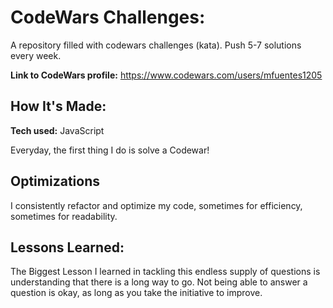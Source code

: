 # CodeWars Challenges:

A repository filled with codewars challenges (kata). Push 5-7 solutions every week.

**Link to CodeWars profile:** https://www.codewars.com/users/mfuentes1205

## How It's Made:
**Tech used:** JavaScript

Everyday, the first thing I do is solve a Codewar!

## Optimizations
I consistently refactor and optimize my code, sometimes for efficiency, sometimes for readability.

## Lessons Learned:

The Biggest Lesson I learned in tackling this endless supply of questions is understanding that there is a long way to go. Not being able to answer a question is okay, as long as you take the initiative to improve.
